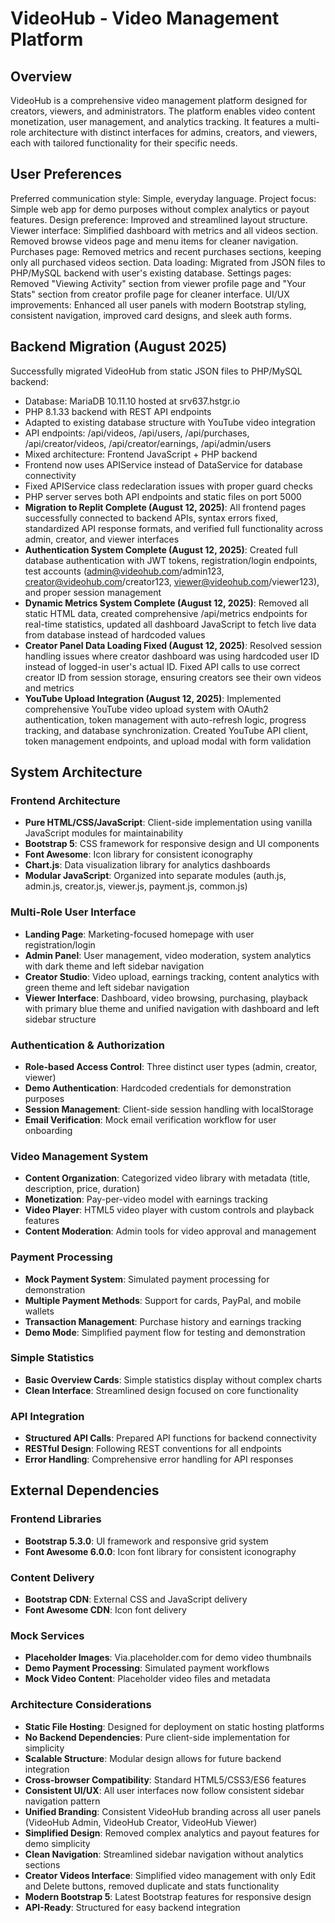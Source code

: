 # VideoHub - Video Management Platform

## Overview

VideoHub is a comprehensive video management platform designed for creators, viewers, and administrators. The platform enables video content monetization, user management, and analytics tracking. It features a multi-role architecture with distinct interfaces for admins, creators, and viewers, each with tailored functionality for their specific needs.

## User Preferences

Preferred communication style: Simple, everyday language.
Project focus: Simple web app for demo purposes without complex analytics or payout features.
Design preference: Improved and streamlined layout structure.
Viewer interface: Simplified dashboard with metrics and all videos section. Removed browse videos page and menu items for cleaner navigation.
Purchases page: Removed metrics and recent purchases sections, keeping only all purchased videos section.
Data loading: Migrated from JSON files to PHP/MySQL backend with user's existing database.
Settings pages: Removed "Viewing Activity" section from viewer profile page and "Your Stats" section from creator profile page for cleaner interface.
UI/UX improvements: Enhanced all user panels with modern Bootstrap styling, consistent navigation, improved card designs, and sleek auth forms.

## Backend Migration (August 2025)

Successfully migrated VideoHub from static JSON files to PHP/MySQL backend:
- Database: MariaDB 10.11.10 hosted at srv637.hstgr.io
- PHP 8.1.33 backend with REST API endpoints
- Adapted to existing database structure with YouTube video integration
- API endpoints: /api/videos, /api/users, /api/purchases, /api/creator/videos, /api/creator/earnings, /api/admin/users
- Mixed architecture: Frontend JavaScript + PHP backend
- Frontend now uses APIService instead of DataService for database connectivity
- Fixed APIService class redeclaration issues with proper guard checks
- PHP server serves both API endpoints and static files on port 5000
- **Migration to Replit Complete (August 12, 2025)**: All frontend pages successfully connected to backend APIs, syntax errors fixed, standardized API response formats, and verified full functionality across admin, creator, and viewer interfaces
- **Authentication System Complete (August 12, 2025)**: Created full database authentication with JWT tokens, registration/login endpoints, test accounts (admin@videohub.com/admin123, creator@videohub.com/creator123, viewer@videohub.com/viewer123), and proper session management
- **Dynamic Metrics System Complete (August 12, 2025)**: Removed all static HTML data, created comprehensive /api/metrics endpoints for real-time statistics, updated all dashboard JavaScript to fetch live data from database instead of hardcoded values
- **Creator Panel Data Loading Fixed (August 12, 2025)**: Resolved session handling issues where creator dashboard was using hardcoded user ID instead of logged-in user's actual ID. Fixed API calls to use correct creator ID from session storage, ensuring creators see their own videos and metrics
- **YouTube Upload Integration (August 12, 2025)**: Implemented comprehensive YouTube video upload system with OAuth2 authentication, token management with auto-refresh logic, progress tracking, and database synchronization. Created YouTube API client, token management endpoints, and upload modal with form validation

## System Architecture

### Frontend Architecture
- **Pure HTML/CSS/JavaScript**: Client-side implementation using vanilla JavaScript modules for maintainability
- **Bootstrap 5**: CSS framework for responsive design and UI components
- **Font Awesome**: Icon library for consistent iconography
- **Chart.js**: Data visualization library for analytics dashboards
- **Modular JavaScript**: Organized into separate modules (auth.js, admin.js, creator.js, viewer.js, payment.js, common.js)

### Multi-Role User Interface
- **Landing Page**: Marketing-focused homepage with user registration/login
- **Admin Panel**: User management, video moderation, system analytics with dark theme and left sidebar navigation
- **Creator Studio**: Video upload, earnings tracking, content analytics with green theme and left sidebar navigation  
- **Viewer Interface**: Dashboard, video browsing, purchasing, playback with primary blue theme and unified navigation with dashboard and left sidebar structure

### Authentication & Authorization
- **Role-based Access Control**: Three distinct user types (admin, creator, viewer)
- **Demo Authentication**: Hardcoded credentials for demonstration purposes
- **Session Management**: Client-side session handling with localStorage
- **Email Verification**: Mock email verification workflow for user onboarding

### Video Management System
- **Content Organization**: Categorized video library with metadata (title, description, price, duration)
- **Monetization**: Pay-per-video model with earnings tracking
- **Video Player**: HTML5 video player with custom controls and playback features
- **Content Moderation**: Admin tools for video approval and management

### Payment Processing
- **Mock Payment System**: Simulated payment processing for demonstration
- **Multiple Payment Methods**: Support for cards, PayPal, and mobile wallets
- **Transaction Management**: Purchase history and earnings tracking
- **Demo Mode**: Simplified payment flow for testing and demonstration

### Simple Statistics
- **Basic Overview Cards**: Simple statistics display without complex charts
- **Clean Interface**: Streamlined design focused on core functionality

### API Integration
- **Structured API Calls**: Prepared API functions for backend connectivity
- **RESTful Design**: Following REST conventions for all endpoints
- **Error Handling**: Comprehensive error handling for API responses

## External Dependencies

### Frontend Libraries
- **Bootstrap 5.3.0**: UI framework and responsive grid system
- **Font Awesome 6.0.0**: Icon font library for consistent iconography

### Content Delivery
- **Bootstrap CDN**: External CSS and JavaScript delivery
- **Font Awesome CDN**: Icon font delivery

### Mock Services
- **Placeholder Images**: Via.placeholder.com for demo video thumbnails
- **Demo Payment Processing**: Simulated payment workflows
- **Mock Video Content**: Placeholder video files and metadata

### Architecture Considerations
- **Static File Hosting**: Designed for deployment on static hosting platforms
- **No Backend Dependencies**: Pure client-side implementation for simplicity
- **Scalable Structure**: Modular design allows for future backend integration
- **Cross-browser Compatibility**: Standard HTML5/CSS3/ES6 features
- **Consistent UI/UX**: All user interfaces now follow consistent sidebar navigation pattern
- **Unified Branding**: Consistent VideoHub branding across all user panels (VideoHub Admin, VideoHub Creator, VideoHub Viewer)
- **Simplified Design**: Removed complex analytics and payout features for demo simplicity  
- **Clean Navigation**: Streamlined sidebar navigation without analytics sections
- **Creator Videos Interface**: Simplified video management with only Edit and Delete buttons, removed duplicate and stats functionality
- **Modern Bootstrap 5**: Latest Bootstrap features for responsive design
- **API-Ready**: Structured for easy backend integration